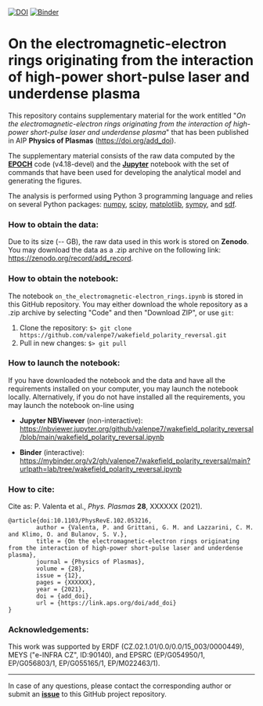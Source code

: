 [![DOI](https://zenodo.org/badge/DOI/add_doi.svg)](https://doi.org/add_doi)
[![Binder](https://mybinder.org/badge_logo.svg)](https://mybinder.org/v2/gh/valenpe7/on_the_electromagnetic-electron_rings/main?urlpath=lab/tree/on_the_electromagnetic-electron_rings.ipynb)

# On the electromagnetic-electron rings originating from the interaction of high-power short-pulse laser and underdense plasma

This repository contains supplementary material for the work entitled "*On the electromagnetic-electron rings originating from the interaction of high-power short-pulse laser and underdense plasma*" that has been published in AIP **Physics of Plasmas** (https://doi.org/add_doi).

The supplementary material consists of the raw data computed by the **[EPOCH](https://cfsa-pmw.warwick.ac.uk/EPOCH)** code (v4.18-devel) and the **[Jupyter](https://jupyter.org/)** notebook with the set of commands that have been used for developing the analytical model and generating the figures.

The analysis is performed using Python 3 programming language and relies on several Python packages: [numpy](https://github.com/numpy/numpy), [scipy](https://github.com/scipy/scipy), [matplotlib](https://github.com/matplotlib/matplotlib), [sympy](https://github.com/sympy/sympy), and [sdf](https://github.com/keithbennett/SDF).

### How to obtain the data:

Due to its size (-- GB), the raw data used in this work is stored on **Zenodo**. You may download the data as a .zip archive on the following link: https://zenodo.org/record/add_record.

### How to obtain the notebook:

The notebook `on_the_electromagnetic-electron_rings.ipynb` is stored in this GitHub repository. You may either download the whole repository as a .zip archive by selecting "Code" and then "Download ZIP", or use `git`:

1. Clone the repository: ``` $> git clone https://github.com/valenpe7/wakefield_polarity_reversal.git ```
2. Pull in new changes: ``` $> git pull ```

### How to launch the notebook:

If you have downloaded the notebook and the data and have all the requirements installed on your computer, you may launch the notebook locally. Alternatively, if you do not have installed all the requirements, you may launch the notebook on-line using
* **Jupyter NBViwever** (non-interactive): https://nbviewer.jupyter.org/github/valenpe7/wakefield_polarity_reversal/blob/main/wakefield_polarity_reversal.ipynb

* **Binder** (interactive): https://mybinder.org/v2/gh/valenpe7/wakefield_polarity_reversal/main?urlpath=lab/tree/wakefield_polarity_reversal.ipynb

### How to cite:

Cite as: P. Valenta et al., *Phys. Plasmas* **28**, XXXXXX (2021).
```
@article{doi:10.1103/PhysRevE.102.053216,
        author = {Valenta, P. and Grittani, G. M. and Lazzarini, C. M. and Klimo, O. and Bulanov, S. V.},
        title = {On the electromagnetic-electron rings originating from the interaction of high-power short-pulse laser and underdense plasma},
        journal = {Physics of Plasmas},
        volume = {28},
        issue = {12},
        pages = {XXXXXX},
        year = {2021},
        doi = {add_doi},
        url = {https://link.aps.org/doi/add_doi}
}
```

### Acknowledgements:

This work was supported by ERDF (CZ.02.1.01/0.0/0.0/15_003/0000449), MEYS ("e-INFRA CZ", ID:90140), and EPSRC (EP/G054950/1, EP/G056803/1, EP/G055165/1, EP/M022463/1).

---

In case of any questions, please contact the corresponding author or submit an **[issue](https://github.com/valenpe7/on_the_electromagnetic-electron_rings/issues)** to this GitHub project repository.
